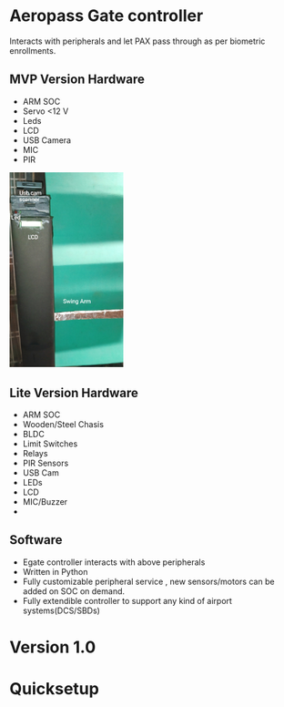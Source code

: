 Aeropass Gate controller  
====================

Interacts with peripherals and let PAX pass through as per biometric enrollments.

## MVP Version Hardware
- ARM SOC 
- Servo <12 V
- Leds
- LCD
- USB Camera
- MIC
- PIR


<img src="egate.jpg" width="200">

## Lite Version Hardware
- ARM SOC
- Wooden/Steel Chasis
- BLDC
- Limit Switches
- Relays
- PIR Sensors
- USB Cam
- LEDs
- LCD
- MIC/Buzzer
- 
## Software

- Egate controller interacts with above peripherals 
- Written in Python
- Fully customizable peripheral service , new sensors/motors can be added on SOC on demand.
- Fully extendible controller to support any kind of airport systems(DCS/SBDs)

Version 1.0
===========

Quicksetup 
==========

